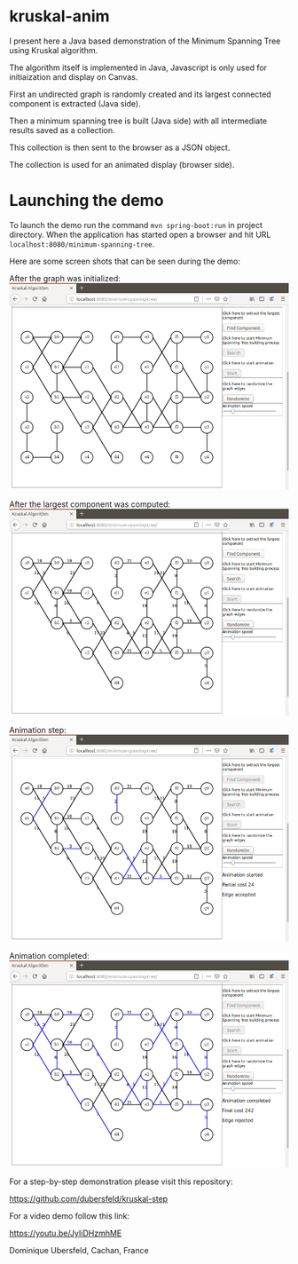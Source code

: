 # kruskal-anim
I present here a Java based demonstration of the Minimum Spanning Tree using Kruskal algorithm.

The algorithm itself is implemented in Java, Javascript is only used for initiaization and display on Canvas.

First an undirected graph is randomly created and its largest connected component is extracted (Java side).

Then a minimum spanning tree is built (Java side) with all intermediate results saved as a collection.

This collection is then sent to the browser as a JSON object.

The collection is used for an animated display (browser side).

# Launching the demo
To launch the demo run the command `mvn spring-boot:run` in project directory. When the application has started open a browser and hit URL `localhost:8080/minimum-spanning-tree`.

Here are some screen shots that can be seen during the demo:

After the graph was initialized:
![alt text](images/initGraph.png "Graph initialized")

After the largest component was computed:
![alt text](images/component.png "Component found")

Animation step:
![alt text](images/animStep.png "Kruskal step")

Animation completed:
![alt text](images/animCompleted.png "Animation completed")

For a step-by-step demonstration please visit this repository:

https://github.com/dubersfeld/kruskal-step

For a video demo follow this link:

https://youtu.be/JyIiDHzmhME


Dominique Ubersfeld, Cachan, France
